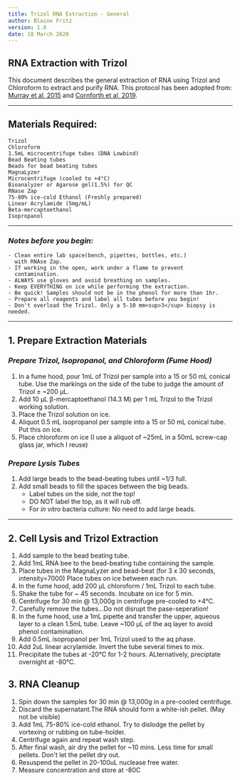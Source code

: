 ```yaml
---
title: Trizol RNA Extraction - General 
author: Blaine Fritz
version: 1.0
date: 18 March 2020
---
```

## RNA Extraction with Trizol

This document describes the general extraction of RNA using Trizol and Chloroform to extract and purify RNA. 
This protocol has been adopted from:
[Murray et al, 2015](https://mbio.asm.org/content/6/6/e01603-15) 
and 
[Cornforth et al, 2019](https://www.pnas.org/content/115/22/E5125).

---
## Materials Required:

    Trizol  
    Chloroform   
    1.5mL microcentrifuge tubes (DNA Lowbind)  
    Bead Beating tubes  
    Beads for bead beating tubes  
    MagnaLyzer  
    Microcentrifuge (cooled to +4°C)  
    Bioanalyzer or Agarose gel(1.5%) for QC  
    RNase Zap  
    75-80% ice-cold Ethanol (Freshly prepared)  
    Linear Acrylamide (5mg/mL)  
    Beta-mercaptoethanol
    Isopropanol
---

### *Notes before you begin*:
```
- Clean entire lab space(bench, pipettes, bottles, etc.) 
  with RNAse Zap. 
- If working in the open, work under a flame to prevent 
  contamination. 
- ALWAYS use gloves and avoid breathing on samples. 
- Keep EVERYTHING on ice while performing the extraction. 
- Be quick! Samples should not be in the phenol for more than 1hr.
- Prepare all reagents and label all tubes before you begin!
- Don't overload the Trizol. Only a 5-10 mm<sup>3</sup> biopsy is needed. 
```
---
## 1. Prepare Extraction Materials

### *Prepare Trizol, Isopropanol, and Chloroform (Fume Hood)*

1. In a fume hood, pour 1mL of Trizol per sample into a 15 or 50 mL conical tube. Use the markings on the side of the  tube to judge the amount of Trizol ± ~200 μL.
2. Add 10 μL β-mercaptoethanol (14.3 M) per 1 mL Trizol to the Trizol working solution.
3. Place the Trizol solution on ice.
4. Aliquot 0.5 mL isopropanol per sample into a 15 or 50 mL conical tube. Put this on ice.
5. Place chloroform on ice (I use a aliquot of ~25mL in a 50mL screw-cap glass jar, which I reuse)

### *Prepare Lysis Tubes*
1. Add large beads to the bead-beating tubes until ~1/3 full. 
2. Add small beads to fill the spaces between the big beads.
    - Label tubes on the side, not the top! 
    - DO NOT label the top, as it will rub off. 
    - For *in vitro* bacteria culture: No need to add large beads.
---
## 2. Cell Lysis and Trizol Extraction

1. Add sample to the bead beating tube. 
2. Add 1mL RNA bee to the bead-beating tube containing the sample. 
3. Place tubes in the MagnaLyzer and bead-beat (for 3 x 30 seconds, intensity=7000) Place tubes on ice between each run.
4. In the fume hood, add 200 μL chloroform / 1mL Trizol to each tube.
5. Shake the tube for ~ 45 seconds. Incubate on ice for 5 min.
6. Centrifuge for 30 min @ 13,000g in centrifuge pre-cooled to +4°C.
7. Carefully remove the tubes...Do not disrupt the pase-seperation!
8. In the fume hood, use a 1mL pipette and transfer the upper, aqueous layer to a clean 1.5mL tube. Leave ~100 μL of the aq layer to avoid phenol contamination.
9. Add 0.5mL isopropanol per 1mL Trizol used to the aq phase.
10. Add 2uL linear acrylamide. Invert the tube several times to mix. 
11. Precipitate the tubes at -20°C for 1-2 hours. ALternatively, preciptate overnight at -80°C. 

## 3. RNA Cleanup
1. Spin down the samples for 30 min @ 13,000g in a pre-cooled centrifuge.
2. Discard the supernatant.The RNA should form a white-ish pellet. (May not be visible)
3. Add 1mL 75-80% ice-cold ethanol. Try to dislodge the pellet by vortexing or rubbing on tube-holder. 
4. Centrifuge again and repeat wash step. 
5. After final wash, air dry the pellet for ~10 mins. Less time for small pellets. Don't let the pellet dry out.
6. Resuspend the pellet in 20-100uL nuclease free water.
7. Measure concentration and store at -80C 


